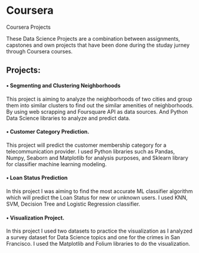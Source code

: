 # Coursera
Coursera Projects 


These Data Science Projects are a combination between assignments, capstones and own projects that have been done during the studay jurney through Coursera courses. 

## Projects: 

#### •	Segmenting and Clustering Neighborhoods
  This project is aiming to analyze the neighborhoods of two cities and group them into similar clusters to find out the similar amenities of neighborhoods. By using web scrapping and Foursquare API as data sources. And Python Data Science libraries to analyze and predict data.

#### •	Customer Category Prediction.
  This project will predict the customer membership category for a telecommunication provider. I used Python libraries such as Pandas, Numpy, Seaborn and Matplotlib for analysis purposes, and Sklearn library for classifier machine learning modeling.

#### •	Loan Status Prediction
  In this project I was aiming to find the most accurate ML classifier algorithm which will predict the Loan Status for new or unknown users. I used KNN, SVM, Decision Tree and Logistic Regression classifier. 

#### •	Visualization Project.
  In this project I used two datasets to practice the visualization as I analyzed a survey dataset for Data Science topics and one for the crimes in San Francisco. I used the Matplotlib and Folium libraries to do the visualization.

